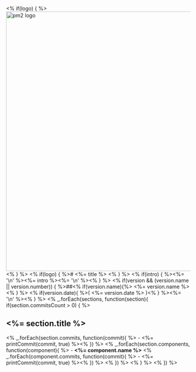 <% if(logo) { %><img width="710px" src="<%= logo %>" alt="pm2 logo" /> <% } %>
<% if(logo) { %># <%= title %> <% } %>
<% if(intro) { %><%= '\n' %><%= intro %><%= '\n' %><% } %>
<% if(version && (version.name || version.number)) { %>##<% if(version.name){%> <%= version.name %><% } %> <% if(version.date){ %>( <%= version.date %> )<% } %><%= '\n' %><% } %>
<% _.forEach(sections, function(section){
  if(section.commitsCount > 0) { %>
## <%= section.title %>
<% _.forEach(section.commits, function(commit){ %>  - <%= printCommit(commit, true) %><% }) %>
<% _.forEach(section.components, function(component){ %>  - **<%= component.name %>**
<% _.forEach(component.commits, function(commit){ %>    - <%= printCommit(commit, true) %><% }) %>
<% }) %>
<% } %>
<% }) %>
